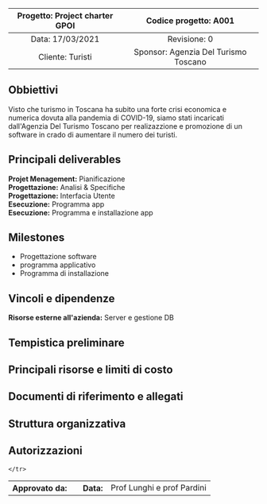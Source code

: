 | Progetto: Project charter GPOI | Codice progetto: A001 |
| :----: | :----: |
| Data: 17/03/2021  | Revisione: 0 |
| Cliente: Turisti  | Sponsor: Agenzia Del Turismo Toscano  |

## Obbiettivi
Visto che turismo in Toscana ha subito una forte crisi economica e numerica dovuta alla pandemia di COVID-19, siamo stati incaricati dall'Agenzia Del Turismo Toscano per realizazzione e promozione di un software in crado di aumentare il numero dei turisti.

## Principali deliverables
**Projet Menagement:** Pianificazione <br>
**Progettazione:** Analisi & Specifiche <br>
**Progettazione:** Interfacia Utente <br>
**Esecuzione:** Programma app <br> 
**Esecuzione:** Programma e installazione app <br>

## Milestones
* Progettazione software
* programma applicativo
* Programma di installazione

## Vincoli e dipendenze
**Risorse esterne all'azienda:** Server e gestione DB<br>


## Tempistica preliminare

## Principali risorse e limiti di costo

## Documenti di riferimento e allegati

## Struttura organizzativa

## Autorizzazioni
<table>
  <tbody>
    <tr>
      <th>Approvato da:</th>
      <th align="center"> </th>
      <th align="right"> Data: </th> </n>
      <td>Prof Lunghi e prof Pardini</td>
      
    </tr>
    
    
   </table>

 
